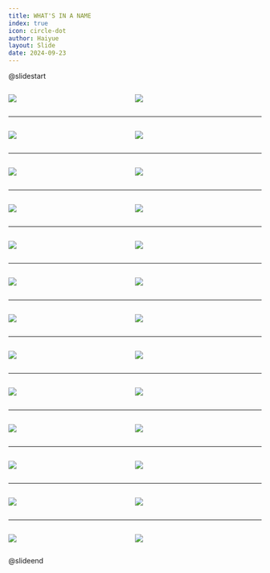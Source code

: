 ```yaml
---
title: WHAT'S IN A NAME
index: true
icon: circle-dot
author: Haiyue
layout: Slide
date: 2024-09-23
---
```

 
@slidestart

<div style="display:flex">
<div style="flex:1">

![](https://raw.githubusercontent.com/yclord/reading/refs/heads/master/english/Level-S/WHAT'S%20IN%20A%20NAME/001.webp)
</div>
<div style="flex:1">

![](https://raw.githubusercontent.com/yclord/reading/refs/heads/master/english/Level-S/WHAT'S%20IN%20A%20NAME/002.webp)
</div>
</div>

---

<div style="display:flex">
<div style="flex:1">

![](https://raw.githubusercontent.com/yclord/reading/refs/heads/master/english/Level-S/WHAT'S%20IN%20A%20NAME/003.webp)
</div>
<div style="flex:1">

![](https://raw.githubusercontent.com/yclord/reading/refs/heads/master/english/Level-S/WHAT'S%20IN%20A%20NAME/004.webp)
</div>
</div>

---

<div style="display:flex">
<div style="flex:1">

![](https://raw.githubusercontent.com/yclord/reading/refs/heads/master/english/Level-S/WHAT'S%20IN%20A%20NAME/005.webp)
</div>
<div style="flex:1">

![](https://raw.githubusercontent.com/yclord/reading/refs/heads/master/english/Level-S/WHAT'S%20IN%20A%20NAME/006.webp)
</div>
</div>

---

<div style="display:flex">
<div style="flex:1">

![](https://raw.githubusercontent.com/yclord/reading/refs/heads/master/english/Level-S/WHAT'S%20IN%20A%20NAME/007.webp)
</div>
<div style="flex:1">

![](https://raw.githubusercontent.com/yclord/reading/refs/heads/master/english/Level-S/WHAT'S%20IN%20A%20NAME/008.webp)
</div>
</div>

---

<div style="display:flex">
<div style="flex:1">

![](https://raw.githubusercontent.com/yclord/reading/refs/heads/master/english/Level-S/WHAT'S%20IN%20A%20NAME/009.webp)
</div>
<div style="flex:1">

![](https://raw.githubusercontent.com/yclord/reading/refs/heads/master/english/Level-S/WHAT'S%20IN%20A%20NAME/010.webp)
</div>
</div>

---

<div style="display:flex">
<div style="flex:1">

![](https://raw.githubusercontent.com/yclord/reading/refs/heads/master/english/Level-S/WHAT'S%20IN%20A%20NAME/011.webp)
</div>
<div style="flex:1">

![](https://raw.githubusercontent.com/yclord/reading/refs/heads/master/english/Level-S/WHAT'S%20IN%20A%20NAME/012.webp)
</div>
</div>

---

<div style="display:flex">
<div style="flex:1">

![](https://raw.githubusercontent.com/yclord/reading/refs/heads/master/english/Level-S/WHAT'S%20IN%20A%20NAME/013.webp)
</div>
<div style="flex:1">

![](https://raw.githubusercontent.com/yclord/reading/refs/heads/master/english/Level-S/WHAT'S%20IN%20A%20NAME/014.webp)
</div>
</div>

---

<div style="display:flex">
<div style="flex:1">

![](https://raw.githubusercontent.com/yclord/reading/refs/heads/master/english/Level-S/WHAT'S%20IN%20A%20NAME/015.webp)
</div>
<div style="flex:1">

![](https://raw.githubusercontent.com/yclord/reading/refs/heads/master/english/Level-S/WHAT'S%20IN%20A%20NAME/016.webp)
</div>
</div>

---

<div style="display:flex">
<div style="flex:1">

![](https://raw.githubusercontent.com/yclord/reading/refs/heads/master/english/Level-S/WHAT'S%20IN%20A%20NAME/017.webp)
</div>
<div style="flex:1">

![](https://raw.githubusercontent.com/yclord/reading/refs/heads/master/english/Level-S/WHAT'S%20IN%20A%20NAME/018.webp)
</div>
</div>

---

<div style="display:flex">
<div style="flex:1">

![](https://raw.githubusercontent.com/yclord/reading/refs/heads/master/english/Level-S/WHAT'S%20IN%20A%20NAME/019.webp)
</div>
<div style="flex:1">

![](https://raw.githubusercontent.com/yclord/reading/refs/heads/master/english/Level-S/WHAT'S%20IN%20A%20NAME/020.webp)
</div>
</div>

---

<div style="display:flex">
<div style="flex:1">

![](https://raw.githubusercontent.com/yclord/reading/refs/heads/master/english/Level-S/WHAT'S%20IN%20A%20NAME/021.webp)
</div>
<div style="flex:1">

![](https://raw.githubusercontent.com/yclord/reading/refs/heads/master/english/Level-S/WHAT'S%20IN%20A%20NAME/022.webp)
</div>
</div>

---

<div style="display:flex">
<div style="flex:1">

![](https://raw.githubusercontent.com/yclord/reading/refs/heads/master/english/Level-S/WHAT'S%20IN%20A%20NAME/023.webp)
</div>
<div style="flex:1">

![](https://raw.githubusercontent.com/yclord/reading/refs/heads/master/english/Level-S/WHAT'S%20IN%20A%20NAME/024.webp)
</div>
</div>

---

<div style="display:flex">
<div style="flex:1">

![](https://raw.githubusercontent.com/yclord/reading/refs/heads/master/english/Level-S/WHAT'S%20IN%20A%20NAME/025.webp)
</div>
<div style="flex:1">

![](https://raw.githubusercontent.com/yclord/reading/refs/heads/master/english/Level-S/WHAT'S%20IN%20A%20NAME/026.webp)
</div>
</div>

@slideend